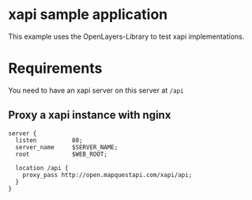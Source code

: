 xapi sample application
=======================

This example uses the OpenLayers-Library to test xapi implementations.

Requirements
============

You need to have an xapi server on this server at `/api`

Proxy a xapi instance with nginx
--------------------------------

    server {
      listen          80;
      server_name     $SERVER_NAME;
      root            $WEB_ROOT;

      location /api {
        proxy_pass http://open.mapquestapi.com/xapi/api;
      }
    }
